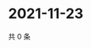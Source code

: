 # 2021-11-23

共 0 条

<!-- BEGIN WEIBO -->
<!-- 最后更新时间 Tue Nov 23 2021 10:26:15 GMT+0800 (China Standard Time) -->

<!-- END WEIBO -->

